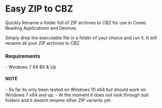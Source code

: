 <h1>Easy ZIP to CBZ</h1>

Quickly Rename a folder full of ZIP archives to CBZ for use in Comic Reading Applications and Devices.

Simply drop the executable file in a folder of your choice and run it. It will rename all your ZIP archives to CBZ. 


<h3> Requirements </h3>
- Windows 7 64 Bit & Up


<h4>NOTE</h4>
- So far its only been tested on Windows 10 x64 but should work on Windows 7 x64 and up.
- At the moment it does not look through sub folders and it doesnt rename other ZIP variants yet.
